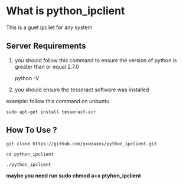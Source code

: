 # What is python_ipclient

This is a guet ipcliet for any system


## Server Requirements

1. you should follow this command to ensure the version of python is greater than or equal 2.7.0

    python -V

2. you should ensure the tesseract software was installed

  example: follow this command on unbuntu


    sudo apt-get install tesseract-ocr

## How To Use ?

    git clone https://github.com/yxwzaxns/python_ipclient.git

    cd python_ipclient

    ./python_ipclient

**maybe you need run sudo chmod a+x ptyhon_ipclient**
